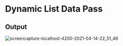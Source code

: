 # Dynamic List Data Pass

## Output

![screencapture-localhost-4200-2021-04-14-22_51_46](https://user-images.githubusercontent.com/79576987/114753098-b39b5200-9d74-11eb-834a-ebfa6405e680.png)
